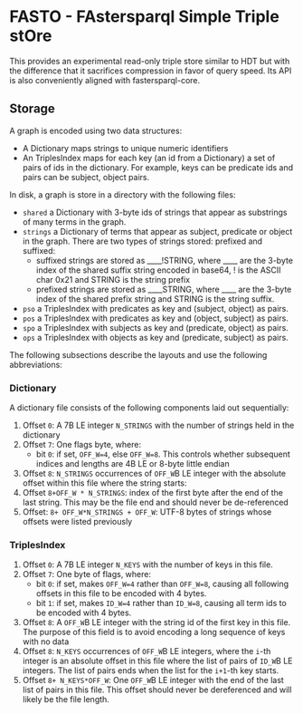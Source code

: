 FASTO - FAstersparql Simple Triple stOre
========================================

This provides an experimental read-only triple store similar to HDT but with 
the difference that it sacrifices compression in favor of query speed. Its API 
is also conveniently aligned with fastersparql-core.

Storage
-------

A graph is encoded using two data structures:

- A Dictionary maps strings to unique numeric identifiers
- An TriplesIndex maps for each key (an id from a Dictionary) a set of 
  pairs of ids in the dictionary. For example, keys can be predicate ids and 
  pairs can be subject, object pairs.

In disk, a graph is store in a directory with the following files:

- `shared` a Dictionary with 3-byte ids of strings that appear as 
  substrings of many terms in the graph.
- `strings` a Dictionary of terms that appear as subject, predicate or 
  object in the graph. There are two types of strings stored: prefixed 
  and suffixed:
  - suffixed strings are stored as ____!STRING, where ____ are the 3-byte index 
    of the shared suffix string encoded in base64, ! is the ASCII char 0x21 and 
    STRING is the string prefix
  - prefixed strings are stored as ____STRING, where ____ are the 3-byte index 
    of the shared prefix string and STRING is the string suffix.
- `pso` a TriplesIndex with predicates as key and (subject,    object) as pairs.
- `pos` a TriplesIndex with predicates as key and (object,    subject) as pairs.
- `spo` a TriplesIndex with subjects   as key and (predicate,  object) as pairs.
- `ops` a TriplesIndex with objects    as key and (predicate, subject) as pairs.

The following subsections describe the layouts and use the following 
abbreviations:

### Dictionary

A dictionary file consists of the following components laid out sequentially:

1. Offset `0`: A 7B LE integer `N_STRINGS` with the number of strings held
   in the dictionary
2. Offset `7`: One flags byte, where:
   - bit `0`: if set, `OFF_W=4`, else `OFF_W=8`. This controls whether 
     subsequent indices and lengths are 4B LE or 8-byte 
     little endian
3. Offset `8`: `N_STRINGS` occurrences of `OFF_W`B LE integer with the 
   absolute offset within this file where the string starts:
4. Offset `8+OFF_W * N_STRINGS`: index of the first byte after the end of the 
   last string. This may be the file end and should never be de-referenced
5. Offset: `8+ OFF_W*N_STRINGS + OFF_W`: UTF-8 bytes of strings whose offsets 
   were listed previously

### TriplesIndex

1. Offset `0`: A 7B LE integer `N_KEYS` with the number of keys in this file.
2. Offset `7`: One byte of flags, where:
   - bit `0`: if set, makes `OFF_W=4` rather than `OFF_W=8`, causing all 
     following offsets in this file to be encoded with 4 bytes.
   - bit `1`: if set, makes `ID_W=4` rather than `ID_W=8`, causing all term 
     ids to be encoded with 4 bytes.
3. Offset `8`: A `OFF_W`B LE integer with the string id of the first key in 
   this file. The purpose of this field is to avoid encoding a long sequence 
   of keys with no data
4. Offset `8`: `N_KEYS` occurrences of `OFF_W`B LE integers, where the `i`-th 
   integer is an absolute offset in this file where the list of pairs of 
   `ID_W`B LE integers. The list of pairs ends when the list for the `i+1`-th 
   key starts.
5. Offset `8+ N_KEYS*OFF_W`: One `OFF_W`B LE integer with the end of the last 
   list of pairs in this file. This offset should never be dereferenced and 
   will likely be the file length.

